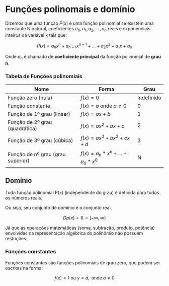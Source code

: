 # Funções polinomais e domínio

Dizemos que uma função $P(x)$ é uma função polinomial se existem uma constante N natural, coeficientes $a_0, a_1, a_2, \cdots, a_n$ reais e exponenciais inteiros da variável x tais que:

$$P(x) = a_nx^n+a_{n-1}x^{n-1}+...+a_2x^2+a_1x+a_o$$

Onde $a_n$ é chamado de **coeficiente principal** da função polinomial de **grau n**.

### Tabela de Funções polinomiais

| Nome                              | Forma                         | Grau       |
|-----------------------------------|-------------------------------|------------|
| Função zero (nula)                | $f(x)=0$                      | Indefinido |
| Função constante                  | $f(x)=a$ onde $a\ne0$         | 0          |
| Função de 1º grau (linear)        | $f(x)=ax+b$                   | 1          |
| Função de 2º grau (quadrática)    | $f(x)=ax^2+bx+c$              | 2          |
| Função de 3º grau (cúbica)        | $f(x)=ax^3+bx^2+cx+d$         | 3          |
| Função de nº grau (grau superior) | $f(x)=a_n*x^n+...+a_0*x^0$    | N          |

## Domínio

Toda função polinomial P(x) (independente do grau) é definida para todos os números reais.

Ou seja, seu conjunto de domínio é o conjunto real.

$$Dp(x) = \mathbb{R} = (-\infty, \infty)$$

Já que as operações matemáticas (soma, subtração, produto, potência) envolvidas na representação algébrica do polinômio não possuem restrições.

### Funções constantes

Funções constantes são funções polinomiais de grau zero, que podem ser escritas na forma:

$$f(x)=1 \text{ ou } y=a, \text{ onde } a\ne0$$